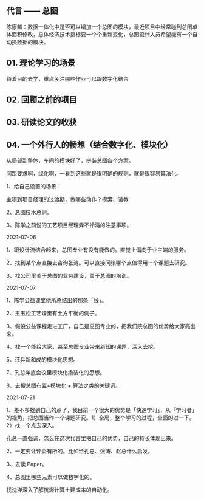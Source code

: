 ## 代言 —— 总图

陈康麟：数据一体化中是否可以增加一个总图的模块，最近项目中经常碰到总图单体面积修改，总体经济技术指标要一个个重新变化，总图设计人员希望能有一个自动换数据的模块。

## 01. 理论学习的场景

待着目的去学，重点关注哪些作业可以跟数字化结合



## 02. 回顾之前的项目


## 03. 研读论文的收获 


## 04. 一个外行人的畅想（结合数字化、模块化）

从局部到整体，车间的模块好了，拼装总图各个方案。

间距要求啊，绿化啊，一看到这些就是很明确的规则，就是很容易算法化。


1、给自己设置的场景：

主项到项目经理的过渡期，做哪些动作？摸索、请教

2、总图技术总则。

3、陈学之前说的工艺项目经理弄不拎清的注意事项。

2021-07-06

1、跟设计流结合起来，总图专业有没有能做的。直觉上偏向于业主端的服务。

2、找到某个点直接去咨询张涛。可以直接问张哪个点值得用一个课题去研究。

3、找公司里关于总图的业务建设，关于总图的培训。

2021-07-07

1、陈学公益课里他所总结出的那条「线」。

2、王玉松工艺课里有土方平衡的例子。

3、假设公益课程走进工厂，自己是总图专业的，把我们院总图的优势给大家亮出来。

4、找一个能给大家，甚至总图专业带来新知的课题，深入去挖。

5、汪兵新和成的模块化思想。

7、孔总年底会议里模块化撬装化的思想。

8、去搜总图布置+模块化 + 算法之类的关键词。

2021-07-21

1、差不多找到自己的点了，我目前一个很大的优势是「快速学习」，从「学习者」的视角，把总图当作一个课题研究。1）全局，整个学习的过程，全面的过一下。2）找一个点去深入。

孔总一直强调，怎么在这次代言里把自己的优势，自己的特长体现出来。


2、一定要让评委有所的。比如给孔总、张涛、赵总什么启发。

3、去读 Paper。

4、总图里哪些元素可以做数字化的。

找沈洋深入了解抗爆计算土建成本的自动化。